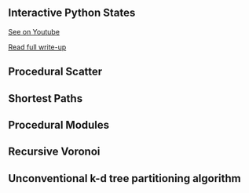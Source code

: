 ## Interactive Python States

[See on Youtube](https://www.youtube.com/embed/DTReVsTmKNY)

[Read full write-up](https://github.com/ribponce/particula/tree/master/tutorials/interactive_python_states)

## Procedural Scatter

## Shortest Paths

## Procedural Modules

## Recursive Voronoi

## Unconventional k-d tree partitioning algorithm

